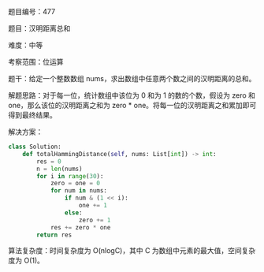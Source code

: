 题目编号：477

题目：汉明距离总和

难度：中等

考察范围：位运算

题干：给定一个整数数组 nums，求出数组中任意两个数之间的汉明距离的总和。

解题思路：对于每一位，统计数组中该位为 0 和为 1 的数的个数，假设为 zero 和 one，那么该位的汉明距离之和为 zero * one。将每一位的汉明距离之和累加即可得到最终结果。

解决方案：

```python
class Solution:
    def totalHammingDistance(self, nums: List[int]) -> int:
        res = 0
        n = len(nums)
        for i in range(30):
            zero = one = 0
            for num in nums:
                if num & (1 << i):
                    one += 1
                else:
                    zero += 1
            res += zero * one
        return res
```

算法复杂度：时间复杂度为 O(nlogC)，其中 C 为数组中元素的最大值，空间复杂度为 O(1)。